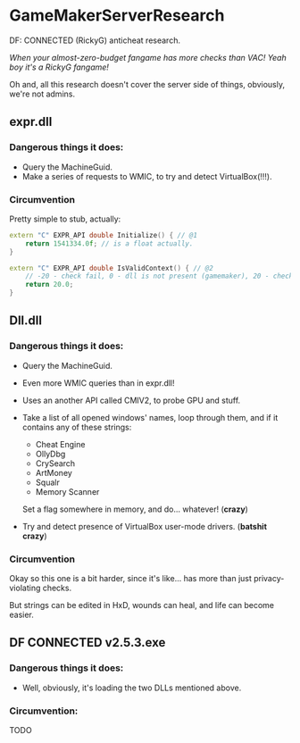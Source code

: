 # GameMakerServerResearch
DF: CONNECTED (RickyG) anticheat research.

*When your almost-zero-budget fangame has more checks than VAC! Yeah boy it's a RickyG fangame!*

Oh and, all this research doesn't cover the server side of things, obviously, we're not admins.

## expr.dll

### Dangerous things it does:
- Query the MachineGuid.
- Make a series of requests to WMIC, to try and detect VirtualBox(!!!).

### Circumvention

Pretty simple to stub, actually:
```cpp
extern "C" EXPR_API double Initialize() { // @1
	return 1541334.0f; // is a float actually.
}

extern "C" EXPR_API double IsValidContext() { // @2
	// -20 - check fail, 0 - dll is not present (gamemaker), 20 - check OK.
	return 20.0;
}
```

## Dll.dll

### Dangerous things it does:
- Query the MachineGuid.
- Even more WMIC queries than in expr.dll!
- Uses an another API called CMIV2, to probe GPU and stuff.
- Take a list of all opened windows' names, loop through them, and if it contains any of these strings:
  - Cheat Engine
  - OllyDbg
  - CrySearch
  - ArtMoney
  - Squalr
  - Memory Scanner
  
  
  Set a flag somewhere in memory, and do... whatever! (**crazy**)
- Try and detect presence of VirtualBox user-mode drivers. (**batshit crazy**)

### Circumvention

Okay so this one is a bit harder, since it's like... has more than just privacy-violating checks.

But strings can be edited in HxD, wounds can heal, and life can become easier.

## DF CONNECTED v2.5.3.exe

### Dangerous things it does:
- Well, obviously, it's loading the two DLLs mentioned above.

### Circumvention:

TODO



